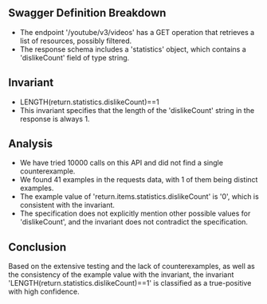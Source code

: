 ## Swagger Definition Breakdown
- The endpoint '/youtube/v3/videos' has a GET operation that retrieves a list of resources, possibly filtered.
- The response schema includes a 'statistics' object, which contains a 'dislikeCount' field of type string.

## Invariant
- LENGTH(return.statistics.dislikeCount)==1
- This invariant specifies that the length of the 'dislikeCount' string in the response is always 1.

## Analysis
- We have tried 10000 calls on this API and did not find a single counterexample.
- We found 41 examples in the requests data, with 1 of them being distinct examples.
- The example value of 'return.items.statistics.dislikeCount' is '0', which is consistent with the invariant.
- The specification does not explicitly mention other possible values for 'dislikeCount', and the invariant does not contradict the specification.

## Conclusion
Based on the extensive testing and the lack of counterexamples, as well as the consistency of the example value with the invariant, the invariant 'LENGTH(return.statistics.dislikeCount)==1' is classified as a true-positive with high confidence.
